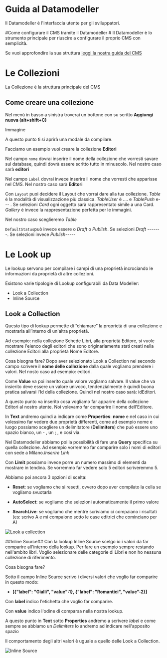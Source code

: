 # Guida al Datamodeller #
Il Datamodeller è l'interfaccia utente per gli sviluppatori.

#Come configurare il CMS tramite il Datamodeller #
Il Datamodeller è lo strumento principale per riuscire a configurare il proprio CMS con semplicità.

Se vuoi approfondire la sua struttura [leggi la nostra guida del CMS](https://docs.mia-platform.eu/user_guide_and_tools/cms/)

# Le Collezioni #

La Collezione è la struttura principale del CMS

## Come creare una collezione ##
Nel menù in basso a sinistra troverai un bottone con su scritto **Aggiungi nuova (alt+shift+C)**

Immagine

A questo punto ti si aprirà una modale da compilare.

Facciamo un esempio vuoi creare la collezione **Editori**

Nel campo `nome` dovrai inserire il nome della collezione che vorresti savare sul database, quindi dovrà essere scritto tutto in minuscolo. Nel nostro caso sarà **editori**

Nel campo `Label` dovrai invece inserire il nome che vorresti che apparisse nel CMS. Nel nostro caso sarà **Editori**

Con `Layout` puoi decidere il Layout che vorrai dare alla tua collezione. *Table* è la modalità di visualizzazione più classica. *TableUser* è .... e *TablePush* e--- . Se selezioni *Card* ogni oggetto sarà rappresentato simile a una Card. *Gallery* è invece la rappresentazione perfetta per le immagini.

Nel nostro caso sceglieremo *Table*

`DefaultStatus`può invece essere o *Draft* o *Publish*. Se selezioni *Draft* -------. Se selezioni invece *Publish*-----




# Le Look up #

Le lookup servono per compilare i campi di una proprietà incrociando le informazioni da proprietà di altre collezioni.

Esistono varie tipologie di Lookup configurabili da Data Modeller:

- Look a Collection
- Inline Source

## Look a Collection ##
Questo tipo di lookup permette di “chiamare” la proprietà di una collezione e mostrarla all’interno di un'altra proprietà.

Ad esempio: nella collezione Schede Libri, alla proprietà Editore, si vuole mostrare l'elenco degli editori che sono originariamente stati creati nella collezione Editori alla proprietà Nome Editore.

Cosa bisogna fare?
Dopo aver selezionato Look a Collection nel secondo campo scrivere il **nome delle collezione** dalla quale vogliamo prendere i valori. Nel nosto caso ad esempio: editori.

Come **Value** va poi inserito quale valore vogliamo salvare. Il value che va insierito deve essere un valore univoco, tendenzialmente è quindi buona pratica salvarsi l'Id della collezione.
Quindi nel nostro caso sarà: idEditori.

A questo punto va inserito cosa vogliamo far apparire della collezione Editori al nostro utente. Noi volevamo far comparire il nome dell'Editore.

In **Text** andremo quindi a indicare come **Properties**: **nome**
e nel caso in cui volessimo far vedere due proprietà differenti, come ad esempio nome e luogo possiamo scegliere un delimitatore (**Delimiters**) che può essere uno spazio bianco, un - , un ; , e così via.

Nel Datamodeller abbiamo poi la possibilità di fare una **Query** specifica su quella collezione. Ad esempio vorremmo far comparire solo i nomi di editori con sede a Milano.*Inserire Link*

Con **Limit** possiamo invece porre un numero massimo di elementi da mostrare in tendina. Se vorremmo far vedere solo 5 editori scriveremmo 5.

Abbiamo poi ancora 3 opzioni di scelta:

- **Reset**: se vogliamo che si resetti, ovvero dopo aver compilato la cella se vogliamo svuotarla

- **AutoSelect**: se vogliamo che selezioni automaticamente il primo valore

- **SearchLive**: se vogliamo che mentre scriviamo ci compaiano i risultati (es: scrivo A e mi compaiono sotto le case editrici che cominciano per A)

![Look a collection](\img\look-a-collection.PNG)

##Inline Source##
Con la lookup Inline Source scelgo io i valori da far comparire all'interno della lookup. Per fare un esempio sempre restando nell'ambito libri. Voglio selezionare delle categorie di Libri e non ho nessuna collezione di riferimento.

Cosa bisogna fare?

Sotto il campo Inline Source scrivo i diversi valori che voglio far comparire in questo modo:

- **[{"label": "Gialli", "value":1}, {"label": "Romantici", "value":2}]**

Con **label** indico l'etichetta che voglio far comparire.

Con **value** indico l'odine di comparsa nella nostra lookup.

A questo punto in **Text** sotto **Properties** andremo a scrivere *label* e come sempre se abbiamo un *Delimiters* lo andremo ad indicare nell'apposito spazio

Il comportamento degli altri valori è uguale a quello delle Look a Collection.

![Inline Source](\img\inline-source.PNG)
